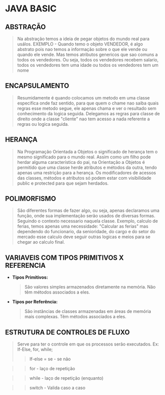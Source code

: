 # JAVA BASIC
## ABSTRAÇÃO
> Na abstração temos a ideia de pegar objetos do mundo real para usálos. EXEMPLO - Quando temo o objeto VENDEDOR, é algo abstrato pois nao temos a informação sobre o que ele vende ou quando ele vende. Mas temos atributos genericos que sao comuns a todos os vendedores. Ou seja, todos os vendedores recebem salario, todos os vendedores tem uma idade ou todos os vendedores tem um nome

## ENCAPSULAMENTO
> Resumidamente é quando colocamos um metodo em uma classe especifica onde faz sentido, para que quem o chame nao saiba quais regras esse metodo segue, ele apenas chama e ver o resultado sem conhecimento da logica seguida. Delegamos as regras para classe de direito onde a classe "cliente" nao tem acesso a nada referente a regras ou logica seguida.

## HERANÇA
> Na Programação Orientada a Objetos o significado de herança tem o mesmo significado para o mundo real. Assim como um filho pode herdar alguma característica do pai, na Orientação a Objetos é permitido que uma classe herde atributos e métodos da outra, tendo apenas uma restrição para a herança. Os modificadores de acessos das classes, métodos e atributos só podem estar com visibilidade public e protected para que sejam herdados.

## POLIMORFISMO
> São diferentes formas de fazer algo, ou seja, apenas declaramos uma função, onde sua implementação serão usados de diversas formas. Seguindo o contexto necessario naquela classe. Exemplo, calculo de ferias, temos apenas uma necessidade: "Calcular as ferias" mas dependendo do funcionario, da senioridade, do cargo e do setor do mercado esse calculo deve seguir outras logicas e meios para se chegar ao calculo final.

## VARIAVEIS COM TIPOS PRIMITIVOS X REFERENCIA
- **Tipos Primitivos:**
    > São valores simples armazenados diretamente na memória.
    > Não têm métodos associados a eles.
- **Tipos por Referência:**
    > São instâncias de classes armazenadas em áreas de memória mais complexas.
    > Têm métodos associados a eles.

## ESTRUTURA DE CONTROLES DE FLUXO
> Serve para ter o controle em que os processos serão executados. Ex: If-Else, for, while;
>> If-else = se - se não

>> for - laço de repetição

>> while - laço de repetição (enquanto)

>> switch - Valida caso a caso